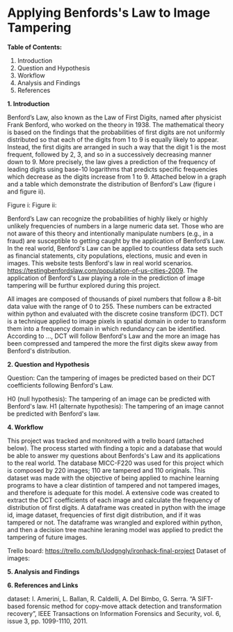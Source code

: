 # **Applying Benfords's Law to Image Tampering**

**Table of Contents:** 
1. Introduction
2. Question and Hypothesis
3. Workflow
4. Analysis and Findings
5. References

**1. Introduction**

Benford’s Law, also known as the Law of First Digits, named after physicist Frank Benford, who worked on the theory in 1938. The mathematical theory is based on the findings that the probabilities of first digits are not uniformly distributed so that each of the digits from 1 to 9 is equally likely to appear. Instead, the first digits are arranged in such a way that the digit 1 is the most frequent, followed by 2, 3, and so in a successively decreasing manner down to 9. More precisely, the law gives a prediction of the frequency of leading digits using base-10 logarithms that predicts specific frequencies which decrease as the digits increase from 1 to 9. Attached below in a graph and a table which demonstrate the distribution of Benford's Law (figure i and figure ii). 

Figure i: 
Figure ii:

Benford’s Law can recognize the probabilities of highly likely or highly unlikely frequencies of numbers in a large numeric data set. Those who are not aware of this theory and intentionally manipulate numbers (e.g., in a fraud) are susceptible to getting caught by the application of Benford’s Law. In the real world, Benford's Law can be applied to countless data sets such as financial statements, city populations, elections, music and even in images. This website tests Benford's law in real world scenarios. https://testingbenfordslaw.com/population-of-us-cities-2009. The application of Benford's Law playing a role in the prediction of image tampering will be furthur explored during this project.

All images are composed of thousands of pixel numbers that follow a 8-bit data value with the range of 0 to 255. These numbers can be extracted within python and evaluated with the discrete cosine transform (DCT). DCT is a technique applied to image pixels in spatial domain in order to transform them into a frequency domain in which redundancy can be identified. According to ..., DCT will follow Benford's Law and the more an image has been compressed and tampered the more the first digits skew away from Benford's distribution.

**2. Question and Hypothesis**

Question: Can the tampering of images be predicted based on their DCT coefficients following Benford's Law. 

H0 (null hypothesis): The tampering of an image can be predicted with Benford's law. 
H1 (alternate hypothesis): The tampering of an image cannot be predicted with Benford's law. 

**4. Workflow**

This project was tracked and monitored with a trello board (attached below). The process started with finding a topic and a database that would be able to answer my questions about Benfords's Law and its applications to the real world. The database MICC-F220 was used for this project which is composed by 220 images; 110 are tampered and 110 originals. This dataset was made with the objective of being applied to machine learning programs to have a clear distintion of tampered and not tampered images, and therefore is adequate for this model. A extensive code was created to extract the DCT coefficients of each image and calculate the frequency of distribution of first digits. A dataframe was created in python with the image id, image dataset, frequencies of first digit distribution, and if it was tampered or not. The dataframe was wrangled and explored within python, and then a decision tree machine leraning model was applied to predict the tampering of future images. 

Trello board: https://trello.com/b/UodgngIy/ironhack-final-project
Dataset of images: 

**5. Analysis and Findings**



**6. References and Links**

dataset:  I. Amerini, L. Ballan, R. Caldelli, A. Del Bimbo, G. Serra. “A SIFT-based forensic method for copy-move attack detection and transformation recovery”, IEEE Transactions on Information Forensics and Security, vol. 6, issue 3, pp. 1099-1110, 2011. 

